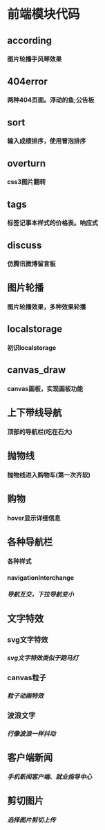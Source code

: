 # 前端模块代码

## according
#### 图片轮播手风琴效果

## 404error
#### 两种404页面。浮动的鱼;公告板

## sort
#### 输入成绩排序，使用冒泡排序

## overturn
#### css3图片翻转

## tags
#### 标签记事本样式的价格表。响应式



## discuss
#### 仿腾讯微博留言板

## 图片轮播
#### 图片轮播效果，多种效果轮播

## localstorage
#### 初识localstorage

## canvas_draw
#### canvas画板，实现画板功能


## 上下带线导航
#### 顶部的导航栏(吃在石大)

## 抛物线
#### 抛物线进入购物车(第一次齐软)

## 购物
#### hover显示详细信息



## 各种导航栏

#### 各种样式
#### navigationInterchange
##### 导航互交，下拉导航变小

## 文字特效
### svg文字特效
##### svg文字特效类似于跑马灯
### canvas粒子
##### 粒子动画特效
### 波浪文字
##### 行像波浪一样抖动

## 客户端新闻
##### 手机新闻客户端、就业指导中心

## 剪切图片
##### 选择图片剪切上传